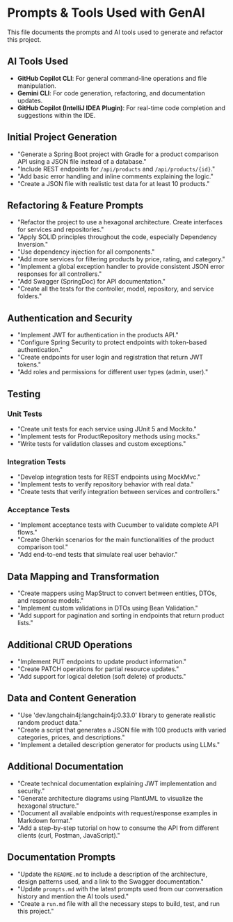 # Prompts & Tools Used with GenAI

This file documents the prompts and AI tools used to generate and refactor this project.

## AI Tools Used

- **GitHub Copilot CLI**: For general command-line operations and file manipulation.
- **Gemini CLI**: For code generation, refactoring, and documentation updates.
- **GitHub Copilot (IntelliJ IDEA Plugin)**: For real-time code completion and suggestions within the IDE.

## Initial Project Generation

- "Generate a Spring Boot project with Gradle for a product comparison API using a JSON file instead of a database."
- "Include REST endpoints for `/api/products` and `/api/products/{id}`."
- "Add basic error handling and inline comments explaining the logic."
- "Create a JSON file with realistic test data for at least 10 products."

## Refactoring & Feature Prompts

- "Refactor the project to use a hexagonal architecture. Create interfaces for services and repositories."
- "Apply SOLID principles throughout the code, especially Dependency Inversion."
- "Use dependency injection for all components."
- "Add more services for filtering products by price, rating, and category."
- "Implement a global exception handler to provide consistent JSON error responses for all controllers."
- "Add Swagger (SpringDoc) for API documentation."
- "Create all the tests for the controller, model, repository, and service folders."

## Authentication and Security

- "Implement JWT for authentication in the products API."
- "Configure Spring Security to protect endpoints with token-based authentication."
- "Create endpoints for user login and registration that return JWT tokens."
- "Add roles and permissions for different user types (admin, user)."

## Testing

### Unit Tests

- "Create unit tests for each service using JUnit 5 and Mockito."
- "Implement tests for ProductRepository methods using mocks."
- "Write tests for validation classes and custom exceptions."

### Integration Tests

- "Develop integration tests for REST endpoints using MockMvc."
- "Implement tests to verify repository behavior with real data."
- "Create tests that verify integration between services and controllers."

### Acceptance Tests

- "Implement acceptance tests with Cucumber to validate complete API flows."
- "Create Gherkin scenarios for the main functionalities of the product comparison tool."
- "Add end-to-end tests that simulate real user behavior."

## Data Mapping and Transformation

- "Create mappers using MapStruct to convert between entities, DTOs, and response models."
- "Implement custom validations in DTOs using Bean Validation."
- "Add support for pagination and sorting in endpoints that return product lists."

## Additional CRUD Operations

- "Implement PUT endpoints to update product information."
- "Create PATCH operations for partial resource updates."
- "Add support for logical deletion (soft delete) of products."

## Data and Content Generation

- "Use 'dev.langchain4j:langchain4j:0.33.0' library to generate realistic random product data."
- "Create a script that generates a JSON file with 100 products with varied categories, prices, and descriptions."
- "Implement a detailed description generator for products using LLMs."

## Additional Documentation

- "Create technical documentation explaining JWT implementation and security."
- "Generate architecture diagrams using PlantUML to visualize the hexagonal structure."
- "Document all available endpoints with request/response examples in Markdown format."
- "Add a step-by-step tutorial on how to consume the API from different clients (curl, Postman, JavaScript)."

## Documentation Prompts

- "Update the `README.md` to include a description of the architecture, design patterns used, and a link to the Swagger
  documentation."
- "Update `prompts.md` with the latest prompts used from our conversation history and mention the AI tools used."
- "Create a `run.md` file with all the necessary steps to build, test, and run this project."
